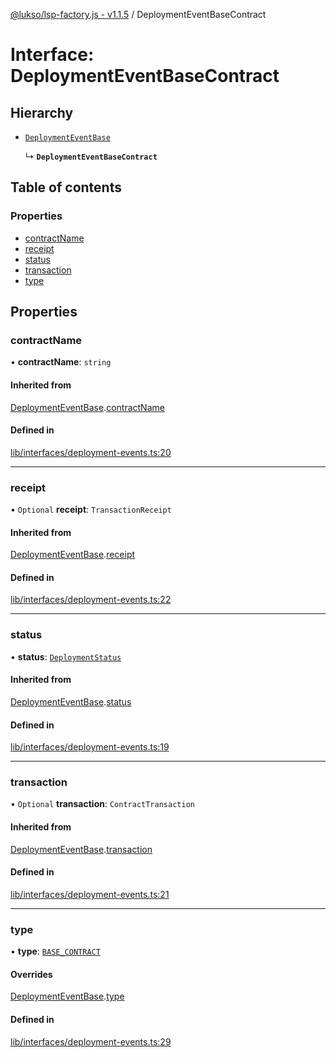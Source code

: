 [@lukso/lsp-factory.js - v1.1.5](../README.md) / DeploymentEventBaseContract

# Interface: DeploymentEventBaseContract

## Hierarchy

- [`DeploymentEventBase`](DeploymentEventBase.md)

  ↳ **`DeploymentEventBaseContract`**

## Table of contents

### Properties

- [contractName](DeploymentEventBaseContract.md#contractname)
- [receipt](DeploymentEventBaseContract.md#receipt)
- [status](DeploymentEventBaseContract.md#status)
- [transaction](DeploymentEventBaseContract.md#transaction)
- [type](DeploymentEventBaseContract.md#type)

## Properties

### contractName

• **contractName**: `string`

#### Inherited from

[DeploymentEventBase](DeploymentEventBase.md).[contractName](DeploymentEventBase.md#contractname)

#### Defined in

[lib/interfaces/deployment-events.ts:20](https://github.com/lukso-network/tools-lsp-factory/blob/8e385a2/src/lib/interfaces/deployment-events.ts#L20)

___

### receipt

• `Optional` **receipt**: `TransactionReceipt`

#### Inherited from

[DeploymentEventBase](DeploymentEventBase.md).[receipt](DeploymentEventBase.md#receipt)

#### Defined in

[lib/interfaces/deployment-events.ts:22](https://github.com/lukso-network/tools-lsp-factory/blob/8e385a2/src/lib/interfaces/deployment-events.ts#L22)

___

### status

• **status**: [`DeploymentStatus`](../enums/DeploymentStatus.md)

#### Inherited from

[DeploymentEventBase](DeploymentEventBase.md).[status](DeploymentEventBase.md#status)

#### Defined in

[lib/interfaces/deployment-events.ts:19](https://github.com/lukso-network/tools-lsp-factory/blob/8e385a2/src/lib/interfaces/deployment-events.ts#L19)

___

### transaction

• `Optional` **transaction**: `ContractTransaction`

#### Inherited from

[DeploymentEventBase](DeploymentEventBase.md).[transaction](DeploymentEventBase.md#transaction)

#### Defined in

[lib/interfaces/deployment-events.ts:21](https://github.com/lukso-network/tools-lsp-factory/blob/8e385a2/src/lib/interfaces/deployment-events.ts#L21)

___

### type

• **type**: [`BASE_CONTRACT`](../enums/DeploymentType.md#base_contract)

#### Overrides

[DeploymentEventBase](DeploymentEventBase.md).[type](DeploymentEventBase.md#type)

#### Defined in

[lib/interfaces/deployment-events.ts:29](https://github.com/lukso-network/tools-lsp-factory/blob/8e385a2/src/lib/interfaces/deployment-events.ts#L29)
